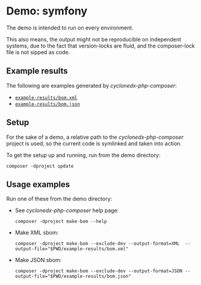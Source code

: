 # Demo: symfony

The demo is intended to run  on every environment.

This also means, the output might not be reproducible on independent systems,
due to the fact that version-locks are fluid, and the composer-lock file is not sipped as code.

## Example results

The following are examples generated by _cyclonedx-php-composer_:

* [`example-results/bom.xml`](example-results/bom.xml)
* [`example-results/bom.json`](example-results/bom.json)

## Setup

For the sake of a demo, a relative path to the _cyclonedx-php-composer_ project is used,
so the current code is symlinked and taken into action.

To get the setup up and running, run from the demo directory:

```shell
composer -dproject update
```

## Usage examples

Run one of these from the demo directory:

* See _cyclonedx-php-composer_ help page:
  ```shell
  composer -dproject make-bom --help 
  ```
* Make XML sbom:
  ```shell
  composer -dproject make-bom --exclude-dev --output-format=XML  --output-file="$PWD/example-results/bom.xml"
  ```
* Make JSON sbom:
  ```shell
  composer -dproject make-bom --exclude-dev --output-format=JSON --output-file="$PWD/example-results/bom.json"
  ```
